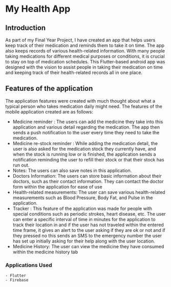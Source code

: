# My Health App

## Introduction

As part of my Final Year Project, I have created an app that helps users keep track of their medication and reminds them to take it on time. The app also keeps records of various health-related information. With many people taking medications for different medical purposes or conditions, it is crucial to stay on top of medication schedules. This Flutter-based android app was designed with the vision to assist people in taking their medication on time and keeping track of their health-related records all in one place.

## Features of the application

The application features were created with much thought about what a typical person who takes medication daily might need. The features of the mobile application created are as follows:
- Medicine reminder : The users can add the medicine they take into this application and various detail regarding the medication. The app then sends a push notification to the user every time they need to take the medication.
- Medicine re-stock reminder : While adding the medication detail, the user is also asked for the medication stock they currently have, and when the stock is running low or is finished, the application sends a notification reminding the user to refill their stock or that their stock has run out.
- Notes: The users can also save notes in this application.
- Doctors Information: The users can store basic information about their doctors, such as their contact information. They can contact the doctor form within the application for ease of use
- Health-related measurements: The user can save various health-related measurements such as Blood Pressure, Body Fat, and Pulse in the application.
- Tracker : This feature of the application was made for people with special conditions such as periodic strokes, heart disease, etc. The user can enter a specific interval of time in minutes for the application to track their location in and if the user has not traveled within the entered time frame, it gives an alert to the user asking if they are ok or not and if they pressed no this sends an SMS to the emergency number the user has set up initially asking for their help along with the user location.
- Medicine History: The user can view the medicine they have consumed within the medicine history tab

### Applications Used
	- Flutter
	- Firebase
